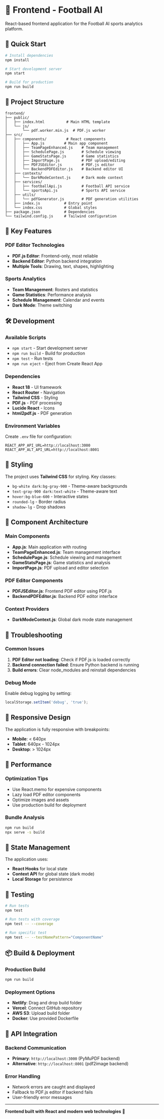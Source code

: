 # 🎨 Frontend - Football AI

React-based frontend application for the Football AI sports analytics platform.

## 🚀 Quick Start

```bash
# Install dependencies
npm install

# Start development server
npm start

# Build for production
npm run build
```

## 📁 Project Structure

```
frontend/
├── public/
│   ├── index.html          # Main HTML template
│   └── js/
│       └── pdf.worker.min.js  # PDF.js worker
├── src/
│   ├── components/         # React components
│   │   ├── App.js         # Main app component
│   │   ├── TeamPageEnhanced.js    # Team management
│   │   ├── SchedulePage.js        # Schedule viewing
│   │   ├── GameStatsPage.js       # Game statistics
│   │   ├── ImportPage.js          # PDF upload/editing
│   │   ├── PDFJSEditor.js         # PDF.js editor
│   │   └── BackendPDFEditor.js    # Backend editor UI
│   ├── contexts/
│   │   └── DarkModeContext.js     # Dark mode context
│   ├── services/
│   │   ├── footballApi.js         # Football API service
│   │   └── sportsApi.js           # Sports API service
│   ├── utils/
│   │   └── pdfGenerator.js        # PDF generation utilities
│   ├── index.js           # Entry point
│   └── index.css          # Global styles
├── package.json           # Dependencies
└── tailwind.config.js     # Tailwind configuration
```

## 🎯 Key Features

### **PDF Editor Technologies**
- **PDF.js Editor**: Frontend-only, most reliable
- **Backend Editor**: Python backend integration
- **Multiple Tools**: Drawing, text, shapes, highlighting

### **Sports Analytics**
- **Team Management**: Rosters and statistics
- **Game Statistics**: Performance analysis
- **Schedule Management**: Calendar and events
- **Dark Mode**: Theme switching

## 🛠️ Development

### **Available Scripts**
- `npm start` - Start development server
- `npm run build` - Build for production
- `npm test` - Run tests
- `npm run eject` - Eject from Create React App

### **Dependencies**
- **React 18** - UI framework
- **React Router** - Navigation
- **Tailwind CSS** - Styling
- **PDF.js** - PDF processing
- **Lucide React** - Icons
- **html2pdf.js** - PDF generation

### **Environment Variables**
Create `.env` file for configuration:
```env
REACT_APP_API_URL=http://localhost:3000
REACT_APP_ALT_API_URL=http://localhost:8001
```

## 🎨 Styling

The project uses **Tailwind CSS** for styling. Key classes:
- `bg-white dark:bg-gray-900` - Theme-aware backgrounds
- `text-gray-900 dark:text-white` - Theme-aware text
- `hover:bg-blue-600` - Interactive states
- `rounded-lg` - Border radius
- `shadow-lg` - Drop shadows

## 🔧 Component Architecture

### **Main Components**
- **App.js**: Main application with routing
- **TeamPageEnhanced.js**: Team management interface
- **SchedulePage.js**: Schedule viewing and management
- **GameStatsPage.js**: Game statistics and analysis
- **ImportPage.js**: PDF upload and editor selection

### **PDF Editor Components**
- **PDFJSEditor.js**: Frontend PDF editor using PDF.js
- **BackendPDFEditor.js**: Backend PDF editor interface

### **Context Providers**
- **DarkModeContext.js**: Global dark mode state management

## 🚨 Troubleshooting

### **Common Issues**
1. **PDF Editor not loading**: Check if PDF.js is loaded correctly
2. **Backend connection failed**: Ensure Python backend is running
3. **Build errors**: Clear node_modules and reinstall dependencies

### **Debug Mode**
Enable debug logging by setting:
```javascript
localStorage.setItem('debug', 'true');
```

## 📱 Responsive Design

The application is fully responsive with breakpoints:
- **Mobile**: < 640px
- **Tablet**: 640px - 1024px
- **Desktop**: > 1024px

## 🎯 Performance

### **Optimization Tips**
- Use React.memo for expensive components
- Lazy load PDF editor components
- Optimize images and assets
- Use production build for deployment

### **Bundle Analysis**
```bash
npm run build
npx serve -s build
```

## 🔄 State Management

The application uses:
- **React Hooks** for local state
- **Context API** for global state (dark mode)
- **Local Storage** for persistence

## 🧪 Testing

```bash
# Run tests
npm test

# Run tests with coverage
npm test -- --coverage

# Run specific test
npm test -- --testNamePattern="ComponentName"
```

## 📦 Build & Deployment

### **Production Build**
```bash
npm run build
```

### **Deployment Options**
- **Netlify**: Drag and drop build folder
- **Vercel**: Connect GitHub repository
- **AWS S3**: Upload build folder
- **Docker**: Use provided Dockerfile

## 🔗 API Integration

### **Backend Communication**
- **Primary**: `http://localhost:3000` (PyMuPDF backend)
- **Alternative**: `http://localhost:8001` (pdf2image backend)

### **Error Handling**
- Network errors are caught and displayed
- Fallback to PDF.js editor if backend fails
- User-friendly error messages

---

**Frontend built with React and modern web technologies** 🚀
